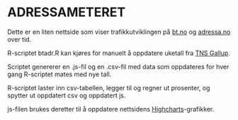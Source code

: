 ADRESSAMETERET
============

Dette er en liten nettside som viser trafikkutviklingen på <a href="http://bt.no" target="blank">bt.no</a> og <a href="http://adressa.no" target="blank">adressa.no</a> over tid.

R-scriptet btadr.R kan kjøres for manuelt å oppdatere uketall fra <a href="http://tnslistene.no/" target="blank">TNS Gallup</a>.

Scriptet genererer en .js-fil og en .csv-fil med data som oppdateres for hver gang R-scriptet mates med nye tall.

R-scriptet laster inn csv-tabellen, legger til og regner ut prosenter, og spytter ut oppdatert csv og oppdatert js.

js-filen brukes deretter til å oppdatere nettsidens <a href="http://www.highcharts.com/" target="blank">Highcharts</a>-grafikker.

